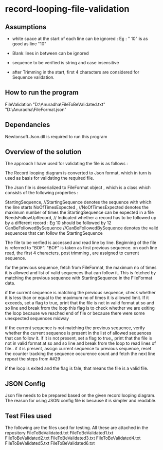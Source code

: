 # record-looping-file-validation

## Assumptions
* white space at the start of each line can be ignored : Eg : "      10" is as good as line "10"

* Blank lines in between can be ignored

* sequence to be verified is string and case insensitive

* after Trimming in the start, first 4 characters are considered for Sequence validation. 

## How to run the program
FileValidation "D:\Anuradha\FileToBeValidated.txt" "D:\Anuradha\FileFormat.json"

## Dependancies
Newtonsoft.Json.dll is required to run this program

## Overview of the solution
The approach I have used for validating the file is as follows :

The Record looping diagram is converted to Json format, which in turn is used as basis for validating the required file.

The Json file is deserialized to FileFormat object , which is a class which consists of the following properties : 

StartingSequence, //StartingSequence denotes the sequence with which the line starts
NoOfTimesExpected , //NoOfTimesExpected denotes the maximum number of times the StartingSequence can be expected in a file
NeedsFollowUpRecord, // Indicated whether a record has to be followed up by a different record : Eg 10 should be followed by 12
CanBeFollowedBySequence  //CanBeFollowedBySequence denotes the valid sequences that can follow the StartingSequence

The file to be verfied is accessed and read line by line.
Beginning of the file is referred to "BOF". "BOF" is taken as first previous sequence.
on each line read, the first 4 characters, post trimming , are assigned to current sequence.

for the previous sequence, fetch from FileFormat, the maximum no of times it is allowed and list of valid sequences that can follow it. This is fetched by matching the previous sequence with StartingSequence in the FileFormat data.

if the current sequence is matching the previous sequence, check whether it is less than or equal to the maximum no of times it is allowed limit. 
If it exceeds, set a flag to true, print that the file is not in valid format at so and so line  and break from the loop
this flag is to check whether we are exiting the loop because we reached end of file or because there were some unexpected sequences midway

if the current sequence is not matching the previous sequence, verify whether the current sequence is present in the list of allowed sequences that can follow it.
If it is not present, set a flag to true,, print that the file is not in valid format at so and so line and break from the loop to read lines of file..
if it is present, assign current sequence to previous sequence, reset the counter tracking the sequence occurence count and fetch the next line
repeat the steps from  ##29

if the loop is exited and the flag is fale, that means the file is a valid file.

## JSON Config
Json file needs to be prepared based on the given record looping diagram. The reason for using JSON config file is because it is simpler and readable.

## Test Files used
The following are the files used for testing. All these are attached in the repository
FileToBeValidated.txt
FileToBeValidated1.txt
FileToBeValidated2.txt
FileToBeValidated3.txt
FileToBeValidated4.txt
FileToBeValidated5.txt
FileToBeValidated6.txt
